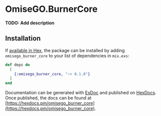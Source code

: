 # OmiseGO.BurnerCore

**TODO: Add description**

## Installation

If [available in Hex](https://hex.pm/docs/publish), the package can be installed
by adding `omisego_burner_core` to your list of dependencies in `mix.exs`:

```elixir
def deps do
  [
    {:omisego_burner_core, "~> 0.1.0"}
  ]
end
```

Documentation can be generated with [ExDoc](https://github.com/elixir-lang/ex_doc)
and published on [HexDocs](https://hexdocs.pm). Once published, the docs can
be found at [https://hexdocs.pm/omisego_burner_core](https://hexdocs.pm/omisego_burner_core).

